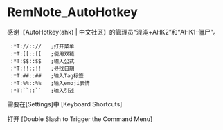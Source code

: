 # RemNote_AutoHotkey
感谢【AutoHotkey(ahk) | 中文社区】的管理员“混沌+AHK2”和“AHK1-僵尸”。

```
 :*T://:://   ;打开菜单
 :*T:[[::[[   ;使用双链
 :*T:$$::$$   ;输入公式
 :*T:!!::!!   ;寻找日期
 :*T:##::##   ;输入Tag标签
 :*T:%%::%%   ;输入emoji表情
 :*T:``::``   ;输入引述
```

需要在[Settings]中
  [Keyboard Shortcuts]
  
打开  [Double Slash to Trigger the Command Menu]
